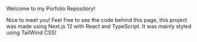 Welcome to my Porfolio Repository!

Nice to meet you! Feel free to see the code behind this page, this project was made using Next.js 12 with React and TypeScript.
It was mainly styled using TailWind CSS!
